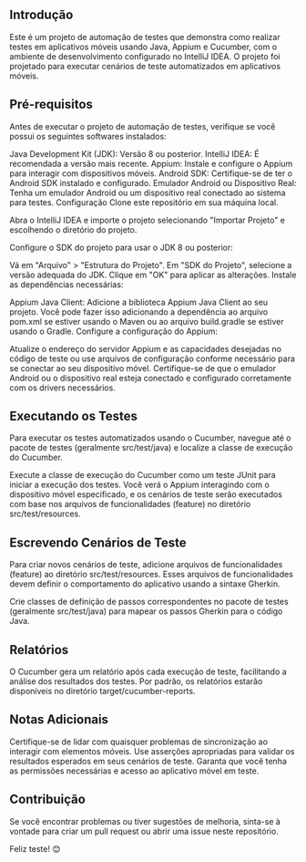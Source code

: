 
## Introdução

Este é um projeto de automação de testes que demonstra como realizar testes em aplicativos móveis usando Java, Appium e Cucumber, com o ambiente de desenvolvimento configurado no IntelliJ IDEA. O projeto foi projetado para executar cenários de teste automatizados em aplicativos móveis.  


## Pré-requisitos

Antes de executar o projeto de automação de testes, verifique se você possui os seguintes softwares instalados:

Java Development Kit (JDK): Versão 8 ou posterior.
IntelliJ IDEA: É recomendada a versão mais recente.
Appium: Instale e configure o Appium para interagir com dispositivos móveis.
Android SDK: Certifique-se de ter o Android SDK instalado e configurado.
Emulador Android ou Dispositivo Real: Tenha um emulador Android ou um dispositivo real conectado ao sistema para testes.
Configuração
Clone este repositório em sua máquina local.

Abra o IntelliJ IDEA e importe o projeto selecionando "Importar Projeto" e escolhendo o diretório do projeto.

Configure o SDK do projeto para usar o JDK 8 ou posterior:

Vá em "Arquivo" > "Estrutura do Projeto".
Em "SDK do Projeto", selecione a versão adequada do JDK.
Clique em "OK" para aplicar as alterações.
Instale as dependências necessárias:

Appium Java Client: Adicione a biblioteca Appium Java Client ao seu projeto. Você pode fazer isso adicionando a dependência ao arquivo pom.xml se estiver usando o Maven ou ao arquivo build.gradle se estiver usando o Gradle.
Configure a configuração do Appium:

Atualize o endereço do servidor Appium e as capacidades desejadas no código de teste ou use arquivos de configuração conforme necessário para se conectar ao seu dispositivo móvel.
Certifique-se de que o emulador Android ou o dispositivo real esteja conectado e configurado corretamente com os drivers necessários.  


## Executando os Testes

Para executar os testes automatizados usando o Cucumber, navegue até o pacote de testes (geralmente src/test/java) e localize a classe de execução do Cucumber.

Execute a classe de execução do Cucumber como um teste JUnit para iniciar a execução dos testes. Você verá o Appium interagindo com o dispositivo móvel especificado, e os cenários de teste serão executados com base nos arquivos de funcionalidades (feature) no diretório src/test/resources.

## Escrevendo Cenários de Teste
Para criar novos cenários de teste, adicione arquivos de funcionalidades (feature) ao diretório src/test/resources. Esses arquivos de funcionalidades devem definir o comportamento do aplicativo usando a sintaxe Gherkin.

Crie classes de definição de passos correspondentes no pacote de testes (geralmente src/test/java) para mapear os passos Gherkin para o código Java.  


## Relatórios
O Cucumber gera um relatório após cada execução de teste, facilitando a análise dos resultados dos testes. Por padrão, os relatórios estarão disponíveis no diretório target/cucumber-reports.  


## Notas Adicionais
Certifique-se de lidar com quaisquer problemas de sincronização ao interagir com elementos móveis.
Use asserções apropriadas para validar os resultados esperados em seus cenários de teste.
Garanta que você tenha as permissões necessárias e acesso ao aplicativo móvel em teste.  


## Contribuição
Se você encontrar problemas ou tiver sugestões de melhoria, sinta-se à vontade para criar um pull request ou abrir uma issue neste repositório.  


Feliz teste! 😊

